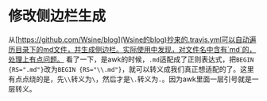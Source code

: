 # 修改侧边栏生成
从[https://github.com/Wsine/blog](Wsine的blog)抄来的.travis.yml可以自动遍历目录下的md文件，并生成侧边栏。实际使用中发现，对文件名中含有`md`的，处理上有点问题。
看了一下，是awk的时候，`.md`适配成了正则表达式，把`BEGIN {RS=".md"}`改为`BEGIN {RS="\\.md"}`，就可以转义成我们真正想适配的了。这里有点点绕的是，先`\\`转义为`\`，然后才是`\.`转义为`.`。因为awk里面一层引号就是一层转义。